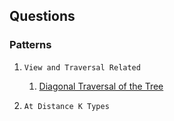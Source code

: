 ## Questions

### Patterns
1. `View and Traversal Related`
   1. [Diagonal Traversal of the Tree](https://practice.geeksforgeeks.org/problems/diagonal-traversal-of-binary-tree/1?utm_source=gfg&utm_medium=article&utm_campaign=bottom_sticky_on_article)
  

2. `At Distance K Types`
